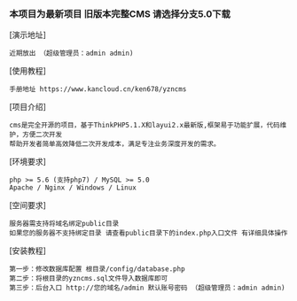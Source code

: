 ### 本项目为最新项目  旧版本完整CMS 请选择分支5.0下载
[演示地址]  
```
近期放出 （超级管理员：admin admin)
```

[使用教程]
```
手册地址 https://www.kancloud.cn/ken678/yzncms
```

[项目介绍]
```
cms是完全开源的项目，基于ThinkPHP5.1.X和layui2.x最新版,框架易于功能扩展，代码维护，方便二次开发  
帮助开发者简单高效降低二次开发成本，满足专注业务深度开发的需求。
```
[环境要求]
```
php >= 5.6 (支持php7) / MySQL >= 5.0
Apache / Nginx / Windows / Linux
```
[空间要求]
```
服务器需支持将域名绑定public目录
如果您的服务器不支持绑定目录 请查看public目录下的index.php入口文件 有详细具体操作
```
[安装教程]
```
第一步：修改数据库配置 根目录/config/database.php  
第二步：将根目录的yzncms.sql文件导入数据库即可  
第三步：后台入口 http://您的域名/admin 默认账号密码 （超级管理员：admin admin)
```
